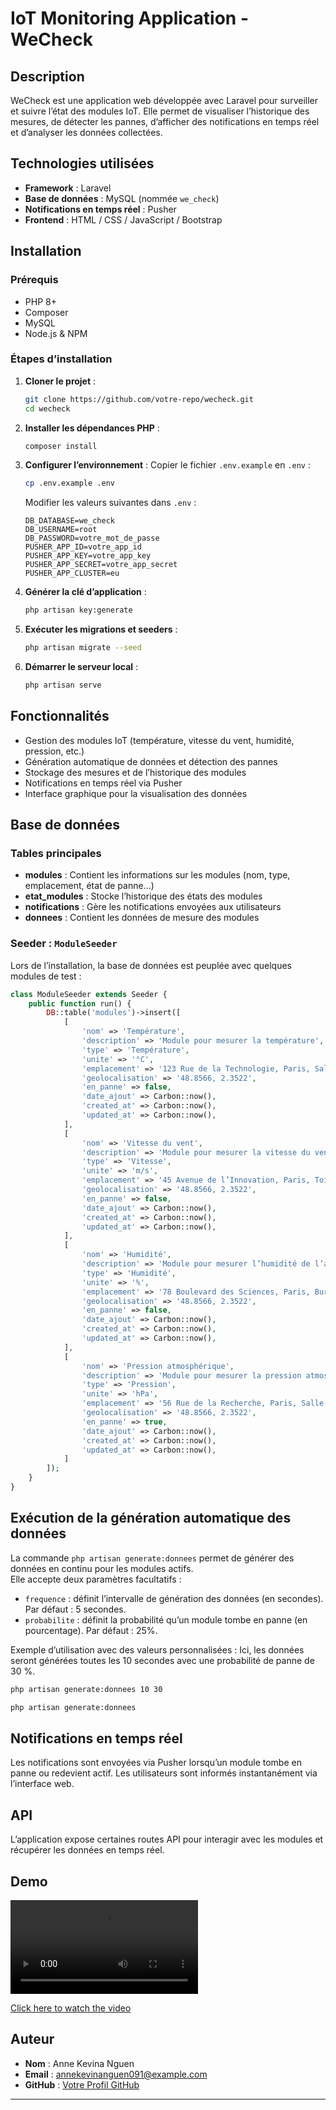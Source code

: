 # IoT Monitoring Application - WeCheck

## Description

WeCheck est une application web développée avec Laravel pour surveiller et suivre l’état des modules IoT. Elle permet de visualiser l’historique des mesures, de détecter les pannes, d’afficher des notifications en temps réel et d’analyser les données collectées.

## Technologies utilisées

- **Framework** : Laravel
- **Base de données** : MySQL (nommée `we_check`)
- **Notifications en temps réel** : Pusher
- **Frontend** : HTML / CSS / JavaScript / Bootstrap

## Installation

### Prérequis

- PHP 8+
- Composer
- MySQL
- Node.js & NPM

### Étapes d’installation

1. **Cloner le projet** :

   ```sh
   git clone https://github.com/votre-repo/wecheck.git
   cd wecheck
   ```

2. **Installer les dépendances PHP** :

   ```sh
   composer install
   ```

3. **Configurer l’environnement** :
   Copier le fichier `.env.example` en `.env` :

   ```sh
   cp .env.example .env
   ```

   Modifier les valeurs suivantes dans `.env` :

   ```env
   DB_DATABASE=we_check
   DB_USERNAME=root
   DB_PASSWORD=votre_mot_de_passe
   PUSHER_APP_ID=votre_app_id
   PUSHER_APP_KEY=votre_app_key
   PUSHER_APP_SECRET=votre_app_secret
   PUSHER_APP_CLUSTER=eu
   ```

4. **Générer la clé d’application** :

   ```sh
   php artisan key:generate
   ```

5. **Exécuter les migrations et seeders** :

   ```sh
   php artisan migrate --seed
   ```

6. **Démarrer le serveur local** :
   ```sh
   php artisan serve
   ```

## Fonctionnalités

- Gestion des modules IoT (température, vitesse du vent, humidité, pression, etc.)
- Génération automatique de données et détection des pannes
- Stockage des mesures et de l’historique des modules
- Notifications en temps réel via Pusher
- Interface graphique pour la visualisation des données

## Base de données

### Tables principales

- **modules** : Contient les informations sur les modules (nom, type, emplacement, état de panne...)
- **etat_modules** : Stocke l’historique des états des modules
- **notifications** : Gère les notifications envoyées aux utilisateurs
- **donnees** : Contient les données de mesure des modules

### Seeder : `ModuleSeeder`

Lors de l’installation, la base de données est peuplée avec quelques modules de test :

```php
class ModuleSeeder extends Seeder {
    public function run() {
        DB::table('modules')->insert([
            [
                'nom' => 'Température',
                'description' => 'Module pour mesurer la température',
                'type' => 'Température',
                'unite' => '°C',
                'emplacement' => '123 Rue de la Technologie, Paris, Salle serveurs',
                'geolocalisation' => '48.8566, 2.3522',
                'en_panne' => false,
                'date_ajout' => Carbon::now(),
                'created_at' => Carbon::now(),
                'updated_at' => Carbon::now(),
            ],
            [
                'nom' => 'Vitesse du vent',
                'description' => 'Module pour mesurer la vitesse du vent',
                'type' => 'Vitesse',
                'unite' => 'm/s',
                'emplacement' => '45 Avenue de l’Innovation, Paris, Toit de l’immeuble',
                'geolocalisation' => '48.8566, 2.3522',
                'en_panne' => false,
                'date_ajout' => Carbon::now(),
                'created_at' => Carbon::now(),
                'updated_at' => Carbon::now(),
            ],
            [
                'nom' => 'Humidité',
                'description' => 'Module pour mesurer l’humidité de l’air',
                'type' => 'Humidité',
                'unite' => '%',
                'emplacement' => '78 Boulevard des Sciences, Paris, Bureau principal',
                'geolocalisation' => '48.8566, 2.3522',
                'en_panne' => false,
                'date_ajout' => Carbon::now(),
                'created_at' => Carbon::now(),
                'updated_at' => Carbon::now(),
            ],
            [
                'nom' => 'Pression atmosphérique',
                'description' => 'Module pour mesurer la pression atmosphérique',
                'type' => 'Pression',
                'unite' => 'hPa',
                'emplacement' => '56 Rue de la Recherche, Paris, Salle des machines',
                'geolocalisation' => '48.8566, 2.3522',
                'en_panne' => true,
                'date_ajout' => Carbon::now(),
                'created_at' => Carbon::now(),
                'updated_at' => Carbon::now(),
            ]
        ]);
    }
}
```

## Exécution de la génération automatique des données

La commande `php artisan generate:donnees` permet de générer des données en continu pour les modules actifs.  
Elle accepte deux paramètres facultatifs :

- `frequence` : définit l’intervalle de génération des données (en secondes). Par défaut : 5 secondes.
- `probabilite` : définit la probabilité qu’un module tombe en panne (en pourcentage). Par défaut : 25%.

Exemple d’utilisation avec des valeurs personnalisées : Ici, les données seront générées toutes les 10 secondes avec une probabilité de panne de 30 %.

```sh
php artisan generate:donnees 10 30
```

```sh
php artisan generate:donnees
```

## Notifications en temps réel

Les notifications sont envoyées via Pusher lorsqu’un module tombe en panne ou redevient actif. Les utilisateurs sont informés instantanément via l’interface web.

## API

L’application expose certaines routes API pour interagir avec les modules et récupérer les données en temps réel.

## Demo

![Video Thumbnail](demo/WeBreathe-Test.mp4)

[Click here to watch the video](demo/WeBreathe-Test.mp4)

## Auteur

- **Nom** : Anne Kevina Nguen
- **Email** : annekevinanguen091@example.com
- **GitHub** : [Votre Profil GitHub](https://github.com/annekevs)

---
